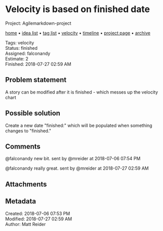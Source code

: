 # Velocity is based on finished date

Project: Agilemarkdown-project

[home](../index.md) • [idea list](../ideas.md) • [tag list](../tags.md) • [velocity](../velocity.md) • [timeline](../timeline.md) • [project page](../agilemarkdown-project.md) • [archive](archive.md)

Tags: velocity  
Status: finished  
Assigned: falconandy  
Estimate: 2  
Finished: 2018-07-27 02:59 AM  

## Problem statement

A story can be modified after it is finished - which messes up the velocity chart

## Possible solution

Create a new date "finished:" which will be populated when something changes to "finished."

## Comments

@falconandy new bit.
sent by @mreider at 2018-07-06 07:54 PM

@falconandy really great.
sent by @mreider at 2018-07-27 02:59 AM

## Attachments


## Metadata

Created: 2018-07-06 07:53 PM  
Modified: 2018-07-27 02:59 AM  
Author: Matt Reider  
